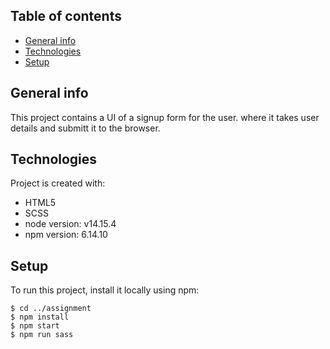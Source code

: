 ## Table of contents
* [General info](#general-info)
* [Technologies](#technologies)
* [Setup](#setup)

## General info
This project contains a UI of a signup form for the user. where it takes user details and submitt it to the browser.
	
## Technologies
Project is created with:
* HTML5
* SCSS
* node version: v14.15.4
* npm version: 6.14.10
	
## Setup
To run this project, install it locally using npm:

```
$ cd ../assignment
$ npm install
$ npm start
$ npm run sass
```
